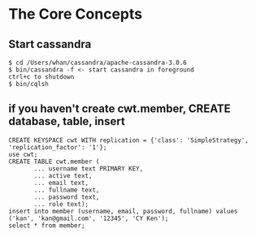 # The Core Concepts

## Start cassandra

```
$ cd /Users/whan/cassandra/apache-cassandra-3.0.6
$ bin/cassandra -f <- start cassandra in foreground
ctrl+c to shutdown
$ bin/cqlsh
```

## if you haven't create cwt.member, CREATE database, table, insert

```
CREATE KEYSPACE cwt WITH replication = {'class': 'SimpleStrategy', 'replication_factor': '1'};
use cwt;
CREATE TABLE cwt.member (
       ... username text PRIMARY KEY,
       ... active text,
       ... email text,
       ... fullname text,
       ... password text,
       ... role text);
insert into member (username, email, password, fullname) values ('kan', 'kan@gmail.com', '12345', 'CY Ken');
select * from member;
```

